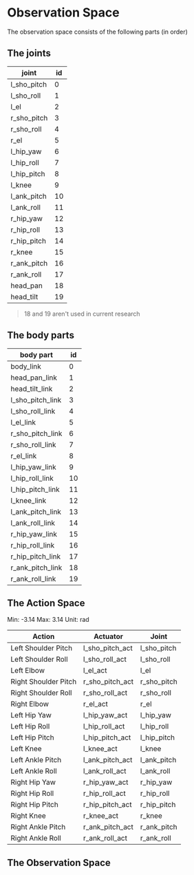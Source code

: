 # Observation Space

The observation space consists of the following parts (in order)

## The joints

| joint      | id |
| ---------- | --- |
| l_sho_pitch       | 0      |
| l_sho_roll       | 1      |
| l_el       | 2      |
| r_sho_pitch     | 3      |
| r_sho_roll     | 4      |
| r_el     | 5      |
| l_hip_yaw      | 6      |
| l_hip_roll      | 7      |
| l_hip_pitch      | 8      |
| l_knee      | 9      |
| l_ank_pitch       | 10     |
| l_ank_roll | 11     |
| r_hip_yaw | 12     |
| r_hip_roll     | 13     |
| r_hip_pitch  | 14     |
| r_knee  | 15     |
| r_ank_pitch     | 16     |
| r_ank_roll     | 17     |
| head_pan     | 18     |
| head_tilt     | 19     |

> 18 and 19 aren't used in current research

## The body parts

| body part       | id  |
| --------------- | --- |
| body_link           | 0  |
| head_pan_link          | 1  |
| head_tilt_link          | 2  |
| l_sho_pitch_link     | 3  |
| l_sho_roll_link       | 4  |
| l_el_link      | 5  |
| r_sho_pitch_link      | 6  |
| r_sho_roll_link        | 7  |
| r_el_link       | 8  |
| l_hip_yaw_link | 9  |
| l_hip_roll_link | 10 |
| l_hip_pitch_link  | 11 |
| l_knee_link  | 12 |
| l_ank_pitch_link  | 13 |
| l_ank_roll_link  | 14 |
| r_hip_yaw_link  | 15 |
| r_hip_roll_link  | 16 |
| r_hip_pitch_link  | 17 |
| r_ank_pitch_link  | 18 |
| r_ank_roll_link  | 19 |

## The Action Space

Min: -3.14
Max: 3.14
Unit: rad

| Action       | Actuator | Joint |
| ------------ | -------- | ----- |
| Left Shoulder Pitch | l_sho_pitch_act | l_sho_pitch |
| Left Shoulder Roll | l_sho_roll_act | l_sho_roll |
| Left Elbow | l_el_act | l_el |
| Right Shoulder Pitch | r_sho_pitch_act | r_sho_pitch |
| Right Shoulder Roll | r_sho_roll_act | r_sho_roll |
| Right Elbow | r_el_act | r_el |
| Left Hip Yaw | l_hip_yaw_act | l_hip_yaw |
| Left Hip Roll | l_hip_roll_act | l_hip_roll |
| Left Hip Pitch | l_hip_pitch_act | l_hip_pitch |
| Left Knee | l_knee_act | l_knee |
| Left Ankle Pitch | l_ank_pitch_act | l_ank_pitch |
| Left Ankle Roll | l_ank_roll_act | l_ank_roll |
| Right Hip Yaw | r_hip_yaw_act | r_hip_yaw |
| Right Hip Roll | r_hip_roll_act | r_hip_roll |
| Right Hip Pitch | r_hip_pitch_act | r_hip_pitch |
| Right Knee | r_knee_act | r_knee |
| Right Ankle Pitch | r_ank_pitch_act | r_ank_pitch |
| Right Ankle Roll | r_ank_roll_act | r_ank_roll |

## The Observation Space

